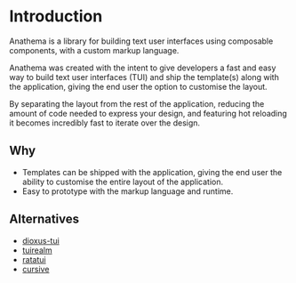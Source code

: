 # Introduction

Anathema is a library for building text user interfaces using composable
components, with a custom markup language.

Anathema was created with the intent to give developers a fast and easy way to
build text user interfaces (TUI) and ship the template(s) along with the application,
giving the end user the option to customise the layout.

By separating the layout from the rest of the application, reducing the amount of
code needed to express your design, and featuring hot reloading it becomes incredibly fast 
to iterate over the design.

## Why

* Templates can be shipped with the application, giving the end user the ability
  to customise the entire layout of the application.
* Easy to prototype with the markup language and runtime.


## Alternatives
* [dioxus-tui](https://crates.io/crates/dioxus-tui)
* [tuirealm](https://crates.io/crates/tuirealm)
* [ratatui](https://crates.io/crates/ratatui)
* [cursive](https://crates.io/crates/cursive)
